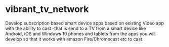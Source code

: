 # vibrant_tv_network
Develop subscription based smart device apps based on existing Video app with the ability to cast -that is send to a TV from a smart device like Android, iOS and Windows 10 phones and tablets from the apps you will develop so that it works with amazon Fire/Chromecast etc to cast.
